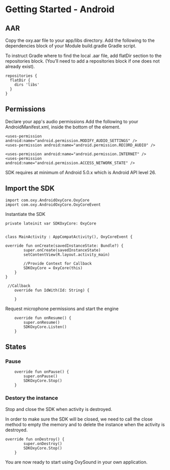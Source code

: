 

# Getting Started - Android

## AAR
Copy the oxy.aar file to your app/libs directory. Add the following to the dependencies block of your Module build.gradle Gradle script.

To instruct Gradle where to find the local .aar file, add flatDir section to the repositories block. (You’ll need to add a repositories block if one does not already exist).

```
repositories {
  flatDir {
    dirs 'libs'
  }
}
```

## Permissions
Declare your app's audio permissions
Add the following to your AndroidManifest.xml, inside the bottom of the <manifest> element.

```
<uses-permission android:name="android.permission.MODIFY_AUDIO_SETTINGS" />
<uses-permission android:name="android.permission.RECORD_AUDIO" />

<uses-permission android:name="android.permission.INTERNET" />
<uses-permission android:name="android.permission.ACCESS_NETWORK_STATE" />
```

SDK requires at minimum of Android 5.0.x which is Android API level 26.

## Import the SDK

```
import com.oxy.AndroidOxyCore.OxyCore
import com.oxy.AndroidOxyCore.OxyCoreEvent

```
Instantiate the SDK

```
private lateinit var SDKOxyCore: OxyCore


class MainActivity : AppCompatActivity(), OxyCoreEvent {

override fun onCreate(savedInstanceState: Bundle?) {
        super.onCreate(savedInstanceState)
        setContentView(R.layout.activity_main)

        //Provide Context for Callback
        SDKOxyCore = OxyCore(this)
    }
}

```


```
 //Callback
    override fun IdWith(Id: String) {

    }

```

Request microphone permissions and start the engine
```
    override fun onResume() {
        super.onResume()
        SDKOxyCore.Listen()
    }

```

## States

### Pause
```
    override fun onPause() {
        super.onPause()
        SDKOxyCore.Stop()
    }
```

### Destory the instance
Stop and close the SDK when activity is destroyed.

In order to make sure the SDK will be closed, we need to call the close method to empty the memory and to delete the instance when the activity is destroyed.

```
override fun onDestroy() {
        super.onDestroy()
        SDKOxyCore.Stop()
    }
```

You are now ready to start using OxySound in your own application.